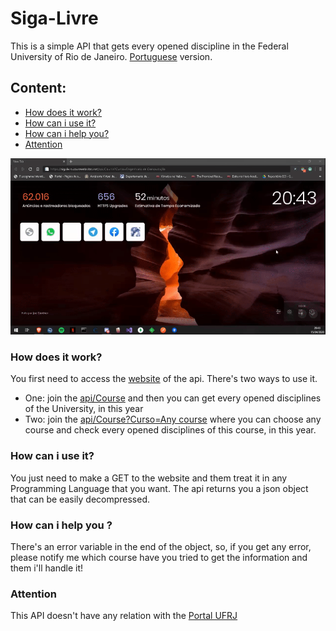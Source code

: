 # Siga-Livre
This is a simple API that gets every opened discipline in the Federal University of Rio de Janeiro. [Portuguese](README.pt.md) version.

## Content:
* [How does it work?](#How-does-it-work?)
* [How can i use it?](#How-can-i-use-it?)
* [How can i help you?](#How-can-i-help-you?)
* [Attention](#Attention)

![](https://github.com/DantasB/Siga-Livre/blob/master/ReadmeFiles/Siga-Livre.gif)

### How does it work?
You first need to access the [website](https://sigalivre.azurewebsites.net/) of the api. There's two ways to use it.

- One: join the [api/Course](https://sigalivre.azurewebsites.net/api/Course) and then you can get every opened disciplines of the University, in this year
- Two: join the [api/Course?Curso=Any course](https://sigalivre.azurewebsites.net/api/Course?Curso=Engenharia%20de%20Computação) where you can choose any course and check every opened disciplines of this course, in this year.

### How can i use it?
You just need to make a GET to the website and them treat it in any Programming Language that you want. The api returns you a json object that can be easily decompressed.

### How can i help you ? 
There's an error variable in the end of the object, so, if you get any error, please notify me which course have you tried to get the information and them i'll handle it!

### Attention
This API doesn't have any relation with the [Portal UFRJ](https://portalaluno.ufrj.br/Portal)
